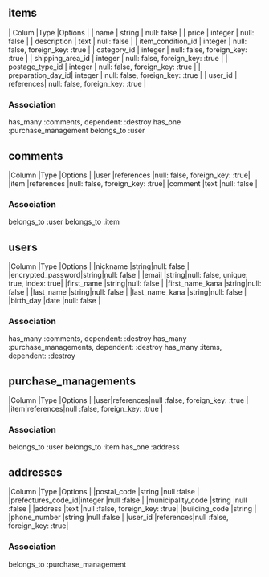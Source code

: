 ## items

| Colum             |Type       |Options                          |
| name              | string    | null: false                     |
| price             | integer   | null: false                     |
| description       | text      | null: false                     |
| item_condition_id | integer   | null: false, foreign_key: :true |
| category_id       | integer   | null: false, foreign_key: :true |
| shipping_area_id  | integer   | null: false, foreign_key: :true |
| postage_type_id   | integer   | null: false, foreign_key: :true |
| preparation_day_id| integer   | null: false, foreign_key: :true |
| user_id           | references| null: false, foreign_key: :true |


### Association
has_many :comments, dependent: :destroy
has_one :purchase_management
belongs_to :user



## comments

|Column      |Type       |Options                        |
|user        |references |null: false, foreign_key: :true|
|item        |references |null: false, foreign_key: :true|
|comment     |text       |null: false                    |

### Association
belongs_to :user
belongs_to :item



## users

|Column            |Type  |Options                               |
|nickname          |string|null: false                           |
|encrypted_password|string|null: false                           |
|email             |string|null: false, unique: true, index: true|
|first_name        |string|null: false                           |
|first_name_kana   |string|null: false                           |
|last_name         |string|null: false                           |
|last_name_kana    |string|null: false                           |
|birth_day         |date  |null: false                           |

### Association
has_many :comments, dependent: :destroy
has_many :purchase_managements, dependent: :destroy
has_many :items, dependent: :destroy




## purchase_managements

|Column |Type      |Options                         |
|user|references|null :false, foreign_key: :true |
|item|references|null :false, foreign_key: :true |

### Association
belongs_to :user
belongs_to :item
has_one :address


## addresses

|Column             |Type      |Options                        |
|postal_code        |string    |null :false                    |
|prefectures_code_id|integer   |null :false                    |
|municipality_code  |string    |null :false                    |
|address            |text      |null :false, foreign_key: :true|
|building_code      |string    |
|phone_number       |string    |null :false                    |
|user_id            |references|null :false, foreign_key: :true|

### Association
belongs_to :purchase_management

